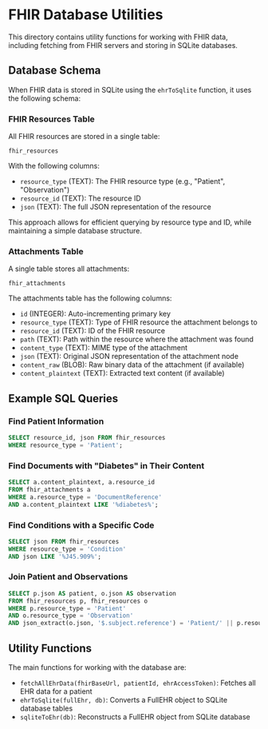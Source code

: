 # FHIR Database Utilities

This directory contains utility functions for working with FHIR data, including fetching from FHIR servers and storing in SQLite databases.

## Database Schema

When FHIR data is stored in SQLite using the `ehrToSqlite` function, it uses the following schema:

### FHIR Resources Table

All FHIR resources are stored in a single table:

```
fhir_resources
```

With the following columns:
- `resource_type` (TEXT): The FHIR resource type (e.g., "Patient", "Observation")
- `resource_id` (TEXT): The resource ID
- `json` (TEXT): The full JSON representation of the resource

This approach allows for efficient querying by resource type and ID, while maintaining a simple database structure.

### Attachments Table

A single table stores all attachments:

```
fhir_attachments
```

The attachments table has the following columns:
- `id` (INTEGER): Auto-incrementing primary key
- `resource_type` (TEXT): Type of FHIR resource the attachment belongs to
- `resource_id` (TEXT): ID of the FHIR resource
- `path` (TEXT): Path within the resource where the attachment was found
- `content_type` (TEXT): MIME type of the attachment
- `json` (TEXT): Original JSON representation of the attachment node
- `content_raw` (BLOB): Raw binary data of the attachment (if available)
- `content_plaintext` (TEXT): Extracted text content (if available)

## Example SQL Queries

### Find Patient Information
```sql
SELECT resource_id, json FROM fhir_resources 
WHERE resource_type = 'Patient';
```

### Find Documents with "Diabetes" in Their Content
```sql
SELECT a.content_plaintext, a.resource_id 
FROM fhir_attachments a 
WHERE a.resource_type = 'DocumentReference' 
AND a.content_plaintext LIKE '%diabetes%';
```

### Find Conditions with a Specific Code
```sql
SELECT json FROM fhir_resources 
WHERE resource_type = 'Condition' 
AND json LIKE '%J45.909%';
```

### Join Patient and Observations
```sql
SELECT p.json AS patient, o.json AS observation 
FROM fhir_resources p, fhir_resources o 
WHERE p.resource_type = 'Patient'
AND o.resource_type = 'Observation'
AND json_extract(o.json, '$.subject.reference') = 'Patient/' || p.resource_id;
```

## Utility Functions

The main functions for working with the database are:

- `fetchAllEhrData(fhirBaseUrl, patientId, ehrAccessToken)`: Fetches all EHR data for a patient
- `ehrToSqlite(fullEhr, db)`: Converts a FullEHR object to SQLite database tables
- `sqliteToEhr(db)`: Reconstructs a FullEHR object from SQLite database 